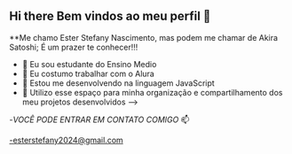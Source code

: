 ## Hi there Bem vindos ao meu perfil 👋

**Me chamo Ester Stefany Nascimento, mas podem me chamar de Akira Satoshi; É um prazer te conhecer!!!
- 🔭 Eu sou estudante do Ensino Medio
- 🌱 Eu costumo trabalhar com o Alura
- 👯 Estou me desenvolvendo na linguagem JavaScript
- 🤔 Utilizo esse espaço para minha organização e compartilhamento dos meu projetos desenvolvidos
-->

-*VOCÊ PODE ENTRAR EM CONTATO COMIGO* 📫

-esterstefany2024@gmail.com
